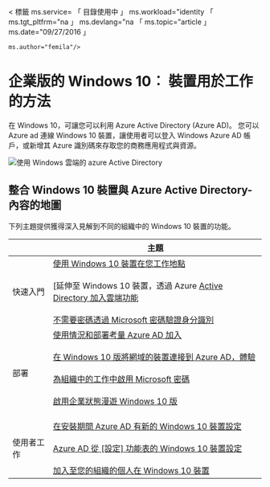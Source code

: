 <properties
    pageTitle="企業版的 Windows 10︰ 裝置用於工作的方式 |Microsoft Azure"
    description="部署企業，以及如何與 Azure Active Directory 整合 Windows 雲端的 Windows 10 裝置的概觀。 對比裝置的不同方式可以佈建後，並透過 Azure 入口網站的企業版中使用。"
    keywords="windows 雲端，Azure Active Directory 上的 Windows Azure，Azure Windows 裝置上的 Windows 10 裝置"
    services="active-directory"
    documentationCenter=""
    authors="femila"
    manager="swadhwa"
    editor=""
    tags="azure-classic-portal"/>

< 標籤 ms.service= 「 目錄使用中 」 ms.workload="identity 「 ms.tgt_pltfrm="na 」 ms.devlang="na 「 ms.topic="article 」 ms.date="09/27/2016 」

    ms.author="femila"/>

# <a name="windows-10-for-the-enterprise-ways-to-use-devices-for-work"></a>企業版的 Windows 10︰ 裝置用於工作的方法

在 Windows 10，可讓您可以利用 Azure Active Directory (Azure AD)。 您可以 Azure ad 連線 Windows 10 裝置，讓使用者可以登入 Windows Azure AD 帳戶，或新增其 Azure 識別碼來存取您的商務應用程式與資源。

![使用 Windows 雲端的 azure Active Directory](./media/active-directory-azureadjoin/windows10-overview.png)


## <a name="integrating-windows-10-devices-with-azure-active-directory--a-content-map"></a>整合 Windows 10 裝置與 Azure Active Directory-內容的地圖

下列主題提供獲得深入見解到不同的組織中的 Windows 10 裝置的功能。

|              | 主題                                                                                                                                                                                                    |
|--------------------------------|-------------------------------------------------------------------------------------------------------------------------------------------------------------------------------------------------------------------------------------------------------------------------------------------------------------|
| 快速入門                  | [使用 Windows 10 裝置在您工作地點](active-directory-azureadjoin-windows10-devices.md) <br> <br> [延伸至 Windows 10 裝置，透過 Azure [Active Directory 加入雲端功能](active-directory-azureadjoin-overview.md) <br> <br> [不需要密碼透過 Microsoft 密碼驗證身分識別](active-directory-azureadjoin-passport.md)                              |
| 部署     | [使用情況和部署考量 Azure AD 加入](active-directory-azureadjoin-deployment-aadjoindirect.md) <br><br> [在 Windows 10 版將網域的裝置連接到 Azure AD，體驗](active-directory-azureadjoin-devices-group-policy.md)<br><br>[為組織中的工作中啟用 Microsoft 密碼](active-directory-azureadjoin-passport-deployment.md)<br><br> [啟用企業狀態漫遊 Windows 10 版](active-directory-windows-enterprise-state-roaming-overview.md)<br><br> |
| 使用者工作    | [在安裝期間 Azure AD 有新的 Windows 10 裝置設定](active-directory-azureadjoin-user-frx.md) <br><br> [Azure AD 從 [設定] 功能表的 Windows 10 裝置設定](active-directory-azureadjoin-user-upgrade.md) <br><br> [加入至您的組織的個人在 Windows 10 裝置](active-directory-azureadjoin-personal-device.md) |
